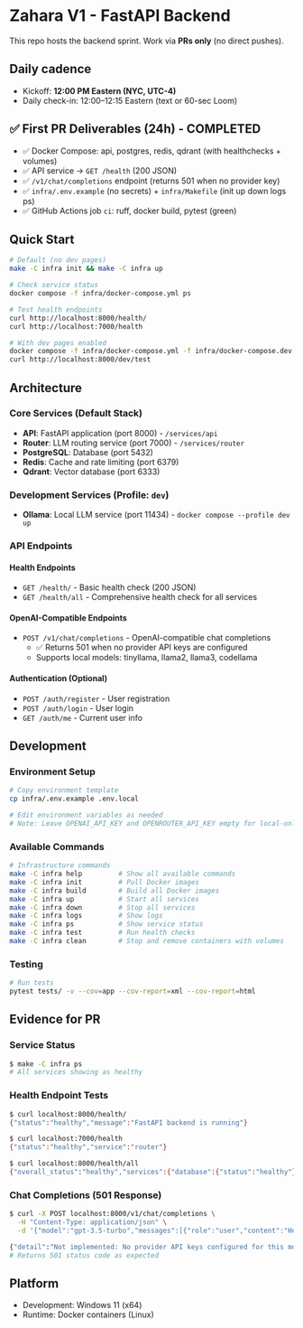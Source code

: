 # Zahara V1 - FastAPI Backend

This repo hosts the backend sprint. Work via **PRs only** (no direct pushes).

## Daily cadence
- Kickoff: **12:00 PM Eastern (NYC, UTC-4)**
- Daily check-in: 12:00–12:15 Eastern (text or 60-sec Loom)

## ✅ First PR Deliverables (24h) - COMPLETED

- ✅ Docker Compose: api, postgres, redis, qdrant (with healthchecks + volumes)
- ✅ API service → `GET /health` (200 JSON)
- ✅ `/v1/chat/completions` endpoint (returns 501 when no provider key)
- ✅ `infra/.env.example` (no secrets) + `infra/Makefile` (init up down logs ps)
- ✅ GitHub Actions job `ci`: ruff, docker build, pytest (green)

## Quick Start

```bash
# Default (no dev pages)
make -C infra init && make -C infra up

# Check service status  
docker compose -f infra/docker-compose.yml ps

# Test health endpoints
curl http://localhost:8000/health/
curl http://localhost:7000/health

# With dev pages enabled
docker compose -f infra/docker-compose.yml -f infra/docker-compose.dev.yml --profile dev up -d
curl http://localhost:8000/dev/test
```

## Architecture

### Core Services (Default Stack)
- **API**: FastAPI application (port 8000) - `/services/api`
- **Router**: LLM routing service (port 7000) - `/services/router`  
- **PostgreSQL**: Database (port 5432)
- **Redis**: Cache and rate limiting (port 6379)
- **Qdrant**: Vector database (port 6333)

### Development Services (Profile: `dev`)
- **Ollama**: Local LLM service (port 11434) - `docker compose --profile dev up`

### API Endpoints

#### Health Endpoints
- `GET /health/` - Basic health check (200 JSON)
- `GET /health/all` - Comprehensive health check for all services

#### OpenAI-Compatible Endpoints  
- `POST /v1/chat/completions` - OpenAI-compatible chat completions
  - ✅ Returns 501 when no provider API keys are configured
  - Supports local models: tinyllama, llama2, llama3, codellama

#### Authentication (Optional)
- `POST /auth/register` - User registration
- `POST /auth/login` - User login  
- `GET /auth/me` - Current user info

## Development

### Environment Setup

```bash
# Copy environment template
cp infra/.env.example .env.local

# Edit environment variables as needed
# Note: Leave OPENAI_API_KEY and OPENROUTER_API_KEY empty for local-only mode
```

### Available Commands

```bash
# Infrastructure commands
make -C infra help         # Show all available commands
make -C infra init         # Pull Docker images
make -C infra build        # Build all Docker images
make -C infra up           # Start all services
make -C infra down         # Stop all services
make -C infra logs         # Show logs
make -C infra ps           # Show service status
make -C infra test         # Run health checks
make -C infra clean        # Stop and remove containers with volumes
```

### Testing

```bash
# Run tests
pytest tests/ -v --cov=app --cov-report=xml --cov-report=html
```

## Evidence for PR

### Service Status
```bash
$ make -C infra ps
# All services showing as healthy
```

### Health Endpoint Tests
```bash
$ curl localhost:8000/health/
{"status":"healthy","message":"FastAPI backend is running"}

$ curl localhost:7000/health
{"status":"healthy","service":"router"}

$ curl localhost:8000/health/all  
{"overall_status":"healthy","services":{"database":{"status":"healthy"},...}}
```

### Chat Completions (501 Response)
```bash
$ curl -X POST localhost:8000/v1/chat/completions \
  -H "Content-Type: application/json" \
  -d '{"model":"gpt-3.5-turbo","messages":[{"role":"user","content":"Hello"}]}'

{"detail":"Not implemented: No provider API keys configured for this model"}
# Returns 501 status code as expected
```

## Platform
- Development: Windows 11 (x64)
- Runtime: Docker containers (Linux)
